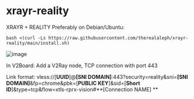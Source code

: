 # xrayr-reality
XRAYR + REALITY
Preferably on Debian/Ubuntu:

`bash <(curl -Ls https://raw.githubusercontent.com/therealaleph/xrayr-reality/main/install.sh)`

![image](https://github.com/therealaleph/xrayr-reality/assets/67456590/daab093c-d48e-462b-bf1b-8b754c21452f)

In V2Board: 
Add a V2Ray node, TCP connection with port 443

Link format:
vless://[**UUID**]@**[SNI DOMAIN]**:443?security=reality&sni=**[SNI DOMAIN]**&fp=chrome&pbk=[**PUBLIC KEY**]&sid=[**Short ID**]&type=tcp&flow=xtls-rprx-vision#**[Connection NAME] **
